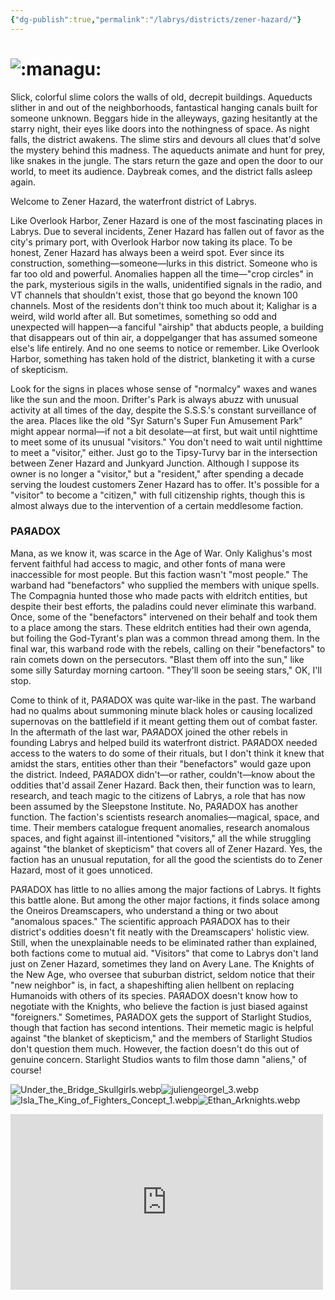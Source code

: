 ```yaml
---
{"dg-publish":true,"permalink":"/labrys/districts/zener-hazard/"}
---
```



# ![:managu:](https://cdn.discordapp.com/emojis/1044623301726711808.webp?size=44)

Slick, colorful slime colors the walls of old, decrepit buildings. Aqueducts slither in and out of the neighborhoods, fantastical hanging canals built for someone unknown. Beggars hide in the alleyways, gazing hesitantly at the starry night, their eyes like doors into the nothingness of space. As night falls, the district awakens. The slime stirs and devours all clues that'd solve the mystery behind this madness. The aqueducts animate and hunt for prey, like snakes in the jungle. The stars return the gaze and open the door to our world, to meet its audience. Daybreak comes, and the district falls asleep again.

Welcome to Zener Hazard, the waterfront district of Labrys.

Like Overlook Harbor, Zener Hazard is one of the most fascinating places in Labrys. Due to several incidents, Zener Hazard has fallen out of favor as the city's primary port, with Overlook Harbor now taking its place. To be honest, Zener Hazard has always been a weird spot. Ever since its construction, something—someone—lurks in this district. Someone who is far too old and powerful. Anomalies happen all the time—"crop circles" in the park, mysterious sigils in the walls, unidentified signals in the radio, and VT channels that shouldn't exist, those that go beyond the known 100 channels. Most of the residents don't think too much about it; Kalighar is a weird, wild world after all. But sometimes, something so odd and unexpected will happen—a fanciful "airship" that abducts people, a building that disappears out of thin air, a doppelganger that has assumed someone else's life entirely. And no one seems to notice or remember. Like Overlook Harbor, something has taken hold of the district, blanketing it with a curse of skepticism.

Look for the signs in places whose sense of "normalcy" waxes and wanes like the sun and the moon. Drifter's Park is always abuzz with unusual activity at all times of the day, despite the S.S.S.'s constant surveillance of the area. Places like the old "Syr Saturn's Super Fun Amusement Park" might appear normal—if not a bit desolate—at first, but wait until nighttime to meet some of its unusual "visitors." You don't need to wait until nighttime to meet a "visitor," either. Just go to the Tipsy-Turvy bar in the intersection between Zener Hazard and Junkyard Junction. Although I suppose its owner is no longer a "visitor," but a "resident," after spending a decade serving the loudest customers Zener Hazard has to offer. It's possible for a "visitor" to become a "citizen," with full citizenship rights, though this is almost always due to the intervention of a certain meddlesome faction.

### PAЯADOX

Mana, as we know it, was scarce in the Age of War. Only Kalighus's most fervent faithful had access to magic, and other fonts of mana were inaccessible for most people. But this faction wasn't "most people." The warband had "benefactors" who supplied the members with unique spells. The Compagnia hunted those who made pacts with eldritch entities, but despite their best efforts, the paladins could never eliminate this warband. Once, some of the "benefactors" intervened on their behalf and took them to a place among the stars. These eldritch entities had their own agenda, but foiling the God-Tyrant's plan was a common thread among them. In the final war, this warband rode with the rebels, calling on their "benefactors" to rain comets down on the persecutors. "Blast them off into the sun," like some silly Saturday morning cartoon. "They'll soon be seeing stars," OK, I'll stop.

Come to think of it, PAЯADOX was quite war-like in the past. The warband had no qualms about summoning minute black holes or causing localized supernovas on the battlefield if it meant getting them out of combat faster. In the aftermath of the last war, PAЯADOX joined the other rebels in founding Labrys and helped build its waterfront district. PAЯADOX needed access to the waters to do some of their rituals, but I don't think it knew that amidst the stars, entities other than their "benefactors" would gaze upon the district. Indeed, PAЯADOX didn't—or rather, couldn't—know about the oddities that'd assail Zener Hazard. Back then, their function was to learn, research, and teach magic to the citizens of Labrys, a role that has now been assumed by the Sleepstone Institute. No, PAЯADOX has another function. The faction's scientists research anomalies—magical, space, and time. Their members catalogue frequent anomalies, research anomalous spaces, and fight against ill-intentioned "visitors," all the while struggling against "the blanket of skepticism" that covers all of Zener Hazard. Yes, the faction has an unusual reputation, for all the good the scientists do to Zener Hazard, most of it goes unnoticed.

PAЯADOX has little to no allies among the major factions of Labrys. It fights this battle alone. But among the other major factions, it finds solace among the Oneiros Dreamscapers, who understand a thing or two about "anomalous spaces." The scientific approach PAЯADOX has to their district's oddities doesn't fit neatly with the Dreamscapers' holistic view. Still, when the unexplainable needs to be eliminated rather than explained, both factions come to mutual aid. "Visitors" that come to Labrys don't land just on Zener Hazard, sometimes they land on Avery Lane. The Knights of the New Age, who oversee that suburban district, seldom notice that their "new neighbor" is, in fact, a shapeshifting alien hellbent on replacing Humanoids with others of its species. PAЯADOX doesn't know how to negotiate with the Knights, who believe the faction is just biased against "foreigners." Sometimes, PAЯADOX gets the support of Starlight Studios, though that faction has second intentions. Their memetic magic is helpful against "the blanket of skepticism," and the members of Starlight Studios don't question them much. However, the faction doesn't do this out of genuine concern. Starlight Studios wants to film those damn "aliens," of course!

![Under_the_Bridge_Skullgirls.webp](/img/user/Content/Images/Under_the_Bridge_Skullgirls.webp)![juliengeorgel_3.webp](/img/user/Content/Images/juliengeorgel_3.webp)![Isla_The_King_of_Fighters_Concept_1.webp](/img/user/Content/Images/Isla_The_King_of_Fighters_Concept_1.webp)![Ethan_Arknights.webp](/img/user/Content/Images/Ethan_Arknights.webp)

<iframe width="500" height="281" src="https://www.youtube.com/embed/0XJxfbN36Uw" title="DAN DA DAN | OFFICIAL TRAILER 1" frameborder="0" allow="accelerometer; autoplay; clipboard-write; encrypted-media; gyroscope; picture-in-picture; web-share" referrerpolicy="strict-origin-when-cross-origin" allowfullscreen></iframe>